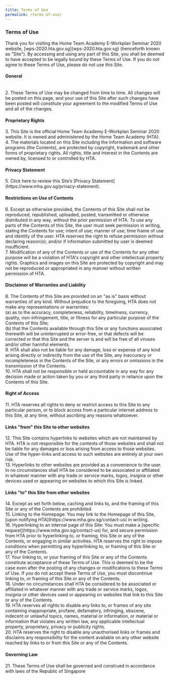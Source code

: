 ```yaml
---
title: Terms of Use
permalink: /terms-of-use/
---
```

<h3>Terms of Use</h3>
Thank you for visiting the Home Team Academy E-Workplan Seminar 2020 website, [wps-2020.hta.gov.sg](wps-2020.hta.gov.sg) (henceforth known as "Site"). By accessing and using any part of this Site, you shall be deemed to have accepted to be legally bound by these Terms of Use. If you do not agree to these Terms of Use, please do not use this Site.
<br>
<h4>General</h4>
<br>
2. These Terms of Use may be changed from time to time. All changes will be posted on this page, and your use of this Site after such changes have been posted will constitute your agreement to the modified Terms of Use and all of the changes.
<br>
<h4>Proprietary Rights</h4>
3. This Site is the official Home Team Academy E-Workplan Seminar 2020 website. It is owned and administered by the Home Team Academy (HTA).
<br>
4. The materials located on this Site including the information and software programs (the Contents), are protected by copyright, trademark and other forms of proprietary rights. All rights, title and interest in the Contents are owned by, licensed to or controlled by HTA.
<br>
<h4>Privacy Statement</h4>
5. Click here to review this Site’s [Privacy Statement](https://www.mha.gov.sg/privacy-statement).
<br>
<h4>Restrictions on Use of Contents</h4>
6. Except as otherwise provided, the Contents of this Site shall not be reproduced, republished, uploaded, posted, transmitted or otherwise distributed in any way, without the prior permission of HTA. To use any parts of the Contents of this Site, the user must seek permission in writing, stating the Contents for use; intent of use; manner of use; time frame of use and identity of the user. HTA reserves the right to refuse permission without declaring reason(s); and/or if information submitted by user is deemed insufficient.
<br>
7. Modification of any of the Contents or use of the Contents for any other purpose will be a violation of HTA's copyright and other intellectual property rights. Graphics and images on this Site are protected by copyright and may not be reproduced or appropriated in any manner without written permission of HTA.
<br>
<h4>Disclaimer of Warranties and Liability</h4>
8. The Contents of this Site are provided on an "as is" basis without warranties of any kind. Without prejudice to the foregoing, HTA does not make any representations or warranties:
<br>
(a) as to the accuracy, completeness, reliability, timeliness, currency, quality, non-infringement, title, or fitness for any particular purpose of the Contents of this Site;
<br>
(b) that the Contents available through this Site or any functions associated therewith will be uninterrupted or error-free, or that defects will be corrected or that this Site and the server is and will be free of all viruses and/or other harmful elements.
<br>
9. HTA shall also not be liable for any damage, loss or expense of any kind arising directly or indirectly from the use of the Site, any inaccuracy or incompleteness in the Contents of the Site, or any errors or omissions in the transmission of the Contents.
<br>
10. HTA shall not be responsible or held accountable in any way for any decision made or action taken by you or any third party in reliance upon the Contents of this Site.
<br>
<h4>Right of Access</h4>
11. HTA reserves all rights to deny or restrict access to this Site to any particular person, or to block access from a particular internet address to this Site, at any time, without ascribing any reasons whatsoever.
<br>
<h4>Links "from" this Site to other websites</h4>
12. This Site contains hyperlinks to websites which are not maintained by HTA. HTA is not responsible for the contents of those websites and shall not be liable for any damages or loss arising from access to those websites. Use of the hyper-links and access to such websites are entirely at your own risk.
<br>
13. Hyperlinks to other websites are provided as a convenience to the user. In no circumstances shall HTA be considered to be associated or affiliated in whatever manner with any trade or service marks, logos, insignia or other devices used or appearing on websites to which this Site is linked.
<br>
<h4>Links "to" this Site from other websites</h4>
14. Except as set forth below, caching and links to, and the framing of this Site or any of the Contents are prohibited.
<br>
15. Linking to the Homepage: You may link to the Homepage of this Site, [upon notifying HTA](https://www.mha.gov.sg/contact-us) in writing.
<br>
16. Hyperlinking to an internal page of this Site: You must make a [specific request](https://www.mha.gov.sg/contact-us) for, and secure permission from HTA prior to hyperlinking to, or framing, this Site or any of the Contents, or engaging in similar activities. HTA reserves the right to impose conditions when permitting any hyperlinking to, or framing of this Site or any of the Contents.
<br>
17. Your linking to, or your framing of this Site or any of the Contents constitute acceptance of these Terms of Use. This is deemed to be the case even after the posting of any changes or modifications to these Terms of Use. If you do not accept these Terms of Use, you must discontinue linking to, or framing of this Site or any of the Contents.
<br>
18. Under no circumstances shall HTA be considered to be associated or affiliated in whatever manner with any trade or service marks, logos, insignia or other devices used or appearing on websites that link to this Site or any of the Contents.
<br>
19. HTA reserves all rights to disable any links to, or frames of any site containing inappropriate, profane, defamatory, infringing, obscene, indecent or unlawful topics, names, material or information, or material or information that violates any written law, any applicable intellectual property, proprietary, privacy or publicity rights.
<br>
20. HTA reserves the right to disable any unauthorised links or frames and disclaims any responsibility for the content available on any other website reached by links to or from this Site or any of the Contents.
<br>
<h4>Governing Law</h4>
21. These Terms of Use shall be governed and construed in accordance with laws of the Republic of Singapore
